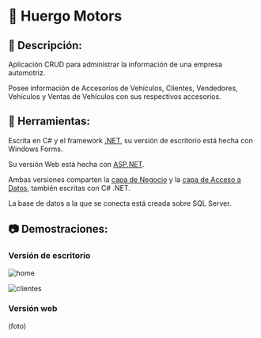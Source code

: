# :car: Huergo Motors

## :raised_hands: Descripción:

Aplicación CRUD para administrar la información de una empresa automotriz.

Posee información de Accesorios de Vehículos, Clientes, Vendedores, Vehículos y Ventas de Vehículos con sus respectivos accesorios.

## :wrench: Herramientas:

Escrita en C# y el framework [.NET](https://dotnet.microsoft.com/), su versión de escritorio está hecha con Windows Forms.

Su versión Web está hecha con [ASP.NET](https://dotnet.microsoft.com/apps/aspnet).

Ambas versiones comparten la [capa de Negocio](https://en.wikipedia.org/wiki/Multitier_architecturehttps://en.wikipedia.org/wiki/Multitier_architecture) y la [capa de Acceso a Datos](https://en.wikipedia.org/wiki/Multitier_architecture), también escritas con C# .NET.

La base de datos a la que se conecta está creada sobre SQL Server.

## :camera: Demostraciones:

### Versión de escritorio

![home](https://github.com/galobponce/huergo-motors/blob/main/assets/home.png)

![clientes](https://github.com/galobponce/huergo-motors/blob/main/assets/clientes.png)

### Versión web

(foto)
